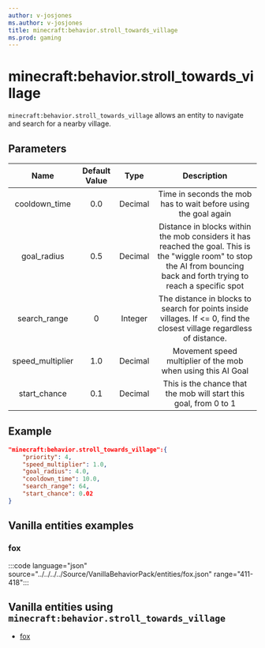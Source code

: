 ```yaml
---
author: v-josjones
ms.author: v-josjones
title: minecraft:behavior.stroll_towards_village
ms.prod: gaming
---
```


# minecraft:behavior.stroll_towards_village

`minecraft:behavior.stroll_towards_village` allows an entity to navigate and search for a nearby village.

## Parameters

|Name |Default Value  |Type  |Description  |
|:---------:|:---------:|:---------:|:---------:|
|cooldown_time| 0.0| Decimal| Time in seconds the mob has to wait before using the goal again |
|goal_radius| 0.5| Decimal| Distance in blocks within the mob considers it has reached the goal. This is the "wiggle room" to stop the AI from bouncing back and forth trying to reach a specific spot |
|search_range| 0| Integer| The distance in blocks to search for points inside villages. If <= 0, find the closest village regardless of distance. |
|speed_multiplier| 1.0| Decimal| Movement speed multiplier of the mob when using this AI Goal |
|start_chance| 0.1| Decimal| This is the chance that the mob will start this goal, from 0 to 1 |

## Example

```json
"minecraft:behavior.stroll_towards_village":{
    "priority": 4,
    "speed_multiplier": 1.0,
    "goal_radius": 4.0,
    "cooldown_time": 10.0,
    "search_range": 64,
    "start_chance": 0.02
}
```

## Vanilla entities examples

### fox

:::code language="json" source="../../../../Source/VanillaBehaviorPack/entities/fox.json" range="411-418":::

## Vanilla entities using `minecraft:behavior.stroll_towards_village`

- [fox](../../../../Source/VanillaBehaviorPack_Snippets/entities/fox.md)
